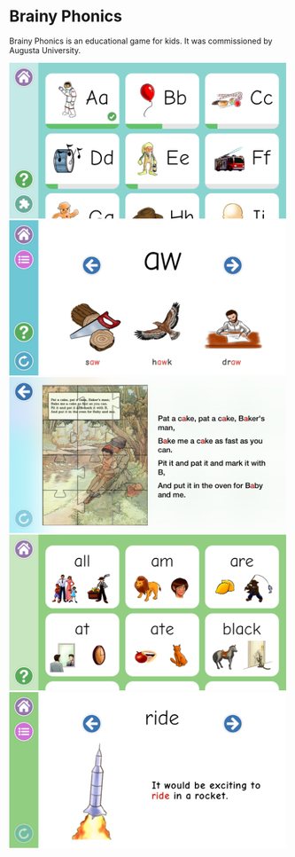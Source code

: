 # Brainy Phonics
Brainy Phonics is an educational game for kids. It was commissioned by Augusta University.

<img src="/images/Phonics Letters.png" width="500px">

<img src="/images/Phonics Sound.png" width="500px">

<img src="/images/Puzzle Rhyme.png" width="500px">

<img src="/images/Sight Words.png" width="500px">

<img src="/images/Sight Word Sentence.png" width="500px">
